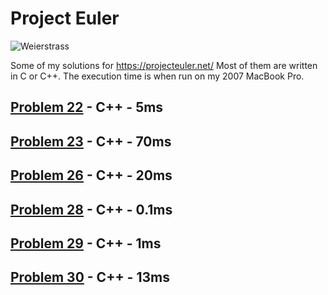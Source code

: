 # Project Euler

![Weierstrass](https://projecteuler.net/profile/weierstrass.png)

Some of my solutions for https://projecteuler.net/ Most of them are written in C or C++. The execution time is when run on my 2007 MacBook Pro.

## [Problem 22](22/) - C++ - 5ms

## [Problem 23](23/) - C++ - 70ms

## [Problem 26](26/) - C++ - 20ms

## [Problem 28](28/) - C++ - 0.1ms

## [Problem 29](29/) - C++ - 1ms

## [Problem 30](30/) - C++ - 13ms
